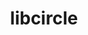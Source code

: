 ---
title: "libcircle"
layout: cache
categories: [package, develop-2024-05-19]
meta: {"versions": ["0.3.0"], "compilers": ["cce@=15.0.1", "gcc@=10.3.0", "gcc@=11.4.0", "gcc@=9.4.0", "oneapi@=2024.0.0"], "oss": ["rhel8", "sle_hpc15", "ubuntu20.04", "ubuntu22.04"], "platforms": ["linux"], "targets": ["neoverse_v1", "neoverse_v2", "ppc64le", "x86_64_v3", "x86_64_v4", "zen4"], "stacks": ["e4s", "e4s-cray-rhel", "e4s-cray-sles", "e4s-neoverse-v2", "e4s-neoverse_v1", "e4s-oneapi", "e4s-power", "root"], "num_specs": 7, "num_specs_by_stack": {"root": 7, "e4s-cray-rhel": 1, "e4s-cray-sles": 1, "e4s-power": 1, "e4s-neoverse_v1": 1, "e4s-neoverse-v2": 1, "e4s": 1, "e4s-oneapi": 1}}
spec_details: [{"hash": "gtcmqqvympp5mskjbaxtuccaw43jmi26", "compiler": "cce@=15.0.1", "versions": ["0.3.0"], "os": "rhel8", "platform": "linux", "target": "zen4", "variants": ["build_system=autotools", "patches=fd725f5"], "stacks": ["root", "e4s-cray-rhel"], "size": "-", "tarball": "https://binaries.spack.io/releases/develop-2024-05-19/build_cache/linux-rhel8-zen4/cce-15.0.1/libcircle-0.3.0/linux-rhel8-zen4-cce-15.0.1-libcircle-0.3.0-gtcmqqvympp5mskjbaxtuccaw43jmi26.spack"}, {"hash": "phqthfcjqmiegbiixkm4evenspzorywc", "compiler": "gcc@=10.3.0", "versions": ["0.3.0"], "os": "sle_hpc15", "platform": "linux", "target": "x86_64_v4", "variants": ["build_system=autotools"], "stacks": ["root", "e4s-cray-sles"], "size": "-", "tarball": "https://binaries.spack.io/releases/develop-2024-05-19/build_cache/linux-sle_hpc15-x86_64_v4/gcc-10.3.0/libcircle-0.3.0/linux-sle_hpc15-x86_64_v4-gcc-10.3.0-libcircle-0.3.0-phqthfcjqmiegbiixkm4evenspzorywc.spack"}, {"hash": "lv43phe4ocwfoex7zseaiv3l4mtn7l3w", "compiler": "gcc@=9.4.0", "versions": ["0.3.0"], "os": "ubuntu20.04", "platform": "linux", "target": "ppc64le", "variants": ["build_system=autotools"], "stacks": ["root", "e4s-power"], "size": "-", "tarball": "https://binaries.spack.io/releases/develop-2024-05-19/build_cache/linux-ubuntu20.04-ppc64le/gcc-9.4.0/libcircle-0.3.0/linux-ubuntu20.04-ppc64le-gcc-9.4.0-libcircle-0.3.0-lv43phe4ocwfoex7zseaiv3l4mtn7l3w.spack"}, {"hash": "b76brhtrwuumq7d2hqff5wgpojtmvs66", "compiler": "gcc@=11.4.0", "versions": ["0.3.0"], "os": "ubuntu22.04", "platform": "linux", "target": "neoverse_v1", "variants": ["build_system=autotools"], "stacks": ["e4s-neoverse_v1", "root"], "size": "-", "tarball": "https://binaries.spack.io/releases/develop-2024-05-19/build_cache/linux-ubuntu22.04-neoverse_v1/gcc-11.4.0/libcircle-0.3.0/linux-ubuntu22.04-neoverse_v1-gcc-11.4.0-libcircle-0.3.0-b76brhtrwuumq7d2hqff5wgpojtmvs66.spack"}, {"hash": "kxfm4orz62veblwrgy3by2deb22i2ubh", "compiler": "gcc@=11.4.0", "versions": ["0.3.0"], "os": "ubuntu22.04", "platform": "linux", "target": "neoverse_v2", "variants": ["build_system=autotools"], "stacks": ["e4s-neoverse-v2", "root"], "size": "-", "tarball": "https://binaries.spack.io/releases/develop-2024-05-19/build_cache/linux-ubuntu22.04-neoverse_v2/gcc-11.4.0/libcircle-0.3.0/linux-ubuntu22.04-neoverse_v2-gcc-11.4.0-libcircle-0.3.0-kxfm4orz62veblwrgy3by2deb22i2ubh.spack"}, {"hash": "nuwifzhp3xwvfkhy67zdq2h6tvr4qwgu", "compiler": "gcc@=11.4.0", "versions": ["0.3.0"], "os": "ubuntu22.04", "platform": "linux", "target": "x86_64_v3", "variants": ["build_system=autotools"], "stacks": ["root", "e4s"], "size": "-", "tarball": "https://binaries.spack.io/releases/develop-2024-05-19/build_cache/linux-ubuntu22.04-x86_64_v3/gcc-11.4.0/libcircle-0.3.0/linux-ubuntu22.04-x86_64_v3-gcc-11.4.0-libcircle-0.3.0-nuwifzhp3xwvfkhy67zdq2h6tvr4qwgu.spack"}, {"hash": "fub5oiloglpoxd3hopwpaez66nrkpht3", "compiler": "oneapi@=2024.0.0", "versions": ["0.3.0"], "os": "ubuntu22.04", "platform": "linux", "target": "x86_64_v3", "variants": ["build_system=autotools"], "stacks": ["root", "e4s-oneapi"], "size": "-", "tarball": "https://binaries.spack.io/releases/develop-2024-05-19/build_cache/linux-ubuntu22.04-x86_64_v3/oneapi-2024.0.0/libcircle-0.3.0/linux-ubuntu22.04-x86_64_v3-oneapi-2024.0.0-libcircle-0.3.0-fub5oiloglpoxd3hopwpaez66nrkpht3.spack"}]
---